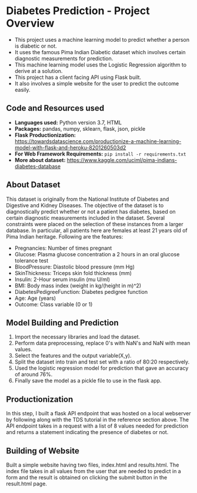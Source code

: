 # Diabetes Prediction - Project Overview
- This project uses a machine learning model to predict whether a person is diabetic or not.
- It uses the famous Pima Indian Diabetic dataset which involves certain diagnostic measurements for prediction.
- This machine learning model uses the Logistic Regression algorithm to derive at a solution.
- This project has a client facing API using Flask built.
- It also involves a simple website for the user to predict the outcome easily.

## Code and Resources used
- **Languages used:** Python version 3.7, HTML  
- **Packages:** pandas, numpy, sklearn, flask, json, pickle 
- **Flask Productionization:** https://towardsdatascience.com/productionize-a-machine-learning-model-with-flask-and-heroku-8201260503d2
- **For Web Framework Requirements:**  ```pip install -r requirements.txt```
- **More about dataset:** https://www.kaggle.com/uciml/pima-indians-diabetes-database

## About Dataset
This dataset is originally from the National Institute of Diabetes and Digestive and Kidney Diseases. The objective of the dataset is to diagnostically predict whether or not a patient has diabetes, based on certain diagnostic measurements included in the dataset. Several constraints were placed on the selection of these instances from a larger database. In particular, all patients here are females at least 21 years old of Pima Indian heritage. Following are the features:
- Pregnancies: Number of times pregnant
- Glucose: Plasma glucose concentration a 2 hours in an oral glucose tolerance test
- BloodPressure: Diastolic blood pressure (mm Hg)
- SkinThickness: Triceps skin fold thickness (mm)
- Insulin: 2-Hour serum insulin (mu U/ml)
- BMI: Body mass index (weight in kg/(height in m)^2)
- DiabetesPedigreeFunction: Diabetes pedigree function
- Age: Age (years)
- Outcome: Class variable (0 or 1)

## Model Building and Prediction
1. Import the necessary libraries and load the dataset.
2. Perform data preprocessing, replace 0's with NaN's and NaN with mean values.
3. Select the features and the output variable(X,y).
4. Split the dataset into train and test set with a ratio of 80:20 respectively.
5. Used the logistic regression model for prediction that gave an accuracy of around 76%.
6. Finally save the model as a pickle file to use in the flask app.

## Productionization 
In this step, I built a flask API endpoint that was hosted on a local webserver by following along with the TDS tutorial in the reference section above. The API endpoint takes in a request with a list of 8 values needed for prediction and returns a statement indicating the presence of diabetes or not.

## Building of Website
Built a simple website having two files, index.html and results.html. The index file takes in all values from the user that are needed to predict in a form and the result is obtained on clicking the submit button in the result.html page.
